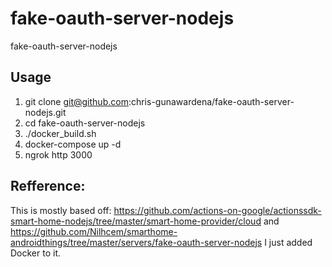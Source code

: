 # fake-oauth-server-nodejs
fake-oauth-server-nodejs

## Usage
1. git clone  git@github.com:chris-gunawardena/fake-oauth-server-nodejs.git
2. cd fake-oauth-server-nodejs
3. ./docker_build.sh
4. docker-compose up -d
5. ngrok http 3000


## Refference:
This is mostly based off: https://github.com/actions-on-google/actionssdk-smart-home-nodejs/tree/master/smart-home-provider/cloud and https://github.com/Nilhcem/smarthome-androidthings/tree/master/servers/fake-oauth-server-nodejs
I just added Docker to it.

